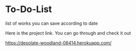 # To-Do-List
 list of works  you can save according to date 

Here is the project link. You can go through and check it out

https://desolate-woodland-08414.herokuapp.com/
